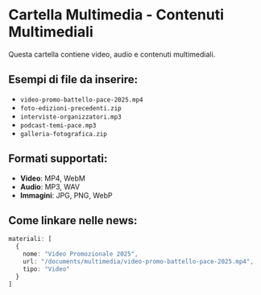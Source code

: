 # Cartella Multimedia - Contenuti Multimediali

Questa cartella contiene video, audio e contenuti multimediali.

## Esempi di file da inserire:
- `video-promo-battello-pace-2025.mp4`
- `foto-edizioni-precedenti.zip`
- `interviste-organizzatori.mp3`
- `podcast-temi-pace.mp3`
- `galleria-fotografica.zip`

## Formati supportati:
- **Video**: MP4, WebM
- **Audio**: MP3, WAV
- **Immagini**: JPG, PNG, WebP

## Come linkare nelle news:
```typescript
materiali: [
  {
    nome: "Video Promozionale 2025",
    url: "/documents/multimedia/video-promo-battello-pace-2025.mp4",
    tipo: "Video"
  }
]
```